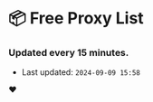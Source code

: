 # :package: Free Proxy List
### Updated every 15 minutes.

- Last updated: `2024-09-09 15:58`

:heart:

